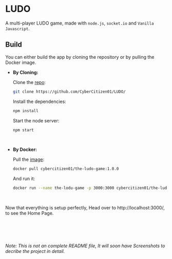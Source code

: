 # LUDO
A multi-player LUDO game, made with `node.js`, `socket.io` and `Vanilla Javascript`.

## Build
You can either build the app by cloning the repository or by pulling the Docker image.
- **By Cloning:**

  Clone the [repo](https://github.com/CyberCitizen01/LUDO/):
  ```sh
  git clone https://github.com/CyberCitizen01/LUDO/
  ```
  Install the dependencies:
  ```sh
  npm install
  ```
  Start the node server:
  ```sh
  npm start
  ```
<br>

- **By Docker:**
  
  Pull the [image](https://hub.docker.com/r/cybercitizen01/the-ludo-game):
  ```sh
  docker pull cybercitizen01/the-ludo-game:1.0.0
  ```
  And run it:
  ```sh
  docker run --name the-lodu-game -p 3000:3000 cybercitizen01/the-ludo-game:1.0.0
  ```
<br>

Now that everything is setup perfectly, Head over to http://localhost:3000/, to see the Home Page.

<br><br><br>
<h6>Note: This is not an complete README file, It will soon have Screenshots to decribe the project in detail. </h6>
